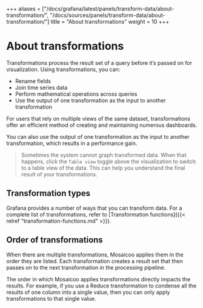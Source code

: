 +++
aliases = ["/docs/grafana/latest/panels/transform-data/about-transformation/", "/docs/sources/panels/transform-data/about-transformation/"]
title = "About transformations"
weight = 10
+++

# About transformations

Transformations process the result set of a query before it’s passed on for visualization. Using transformations, you can:

- Rename fields
- Join time series data
- Perform mathematical operations across queries
- Use the output of one transformation as the input to another transformation

For users that rely on multiple views of the same dataset, transformations offer an efficient method of creating and maintaining numerous dashboards.

You can also use the output of one transformation as the input to another transformation, which results in a performance gain.

> Sometimes the system cannot graph transformed data. When that happens, click the `Table view` toggle above the visualization to switch to a table view of the data. This can help you understand the final result of your transformations.

## Transformation types

Grafana provides a number of ways that you can transform data. For a complete list of transformations, refer to [Transformation functions]({{< relref "transformation-functions.md" >}}).

## Order of transformations

When there are multiple transformations, Mosaicoo applies them in the order they are listed. Each transformation creates a result set that then passes on to the next transformation in the processing pipeline.

The order in which Mosaicoo applies transformations directly impacts the results. For example, if you use a Reduce transformation to condense all the results of one column into a single value, then you can only apply transformations to that single value.
